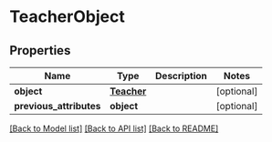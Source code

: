 # TeacherObject

## Properties
Name | Type | Description | Notes
------------ | ------------- | ------------- | -------------
**object** | [**Teacher**](Teacher.md) |  | [optional] 
**previous_attributes** | **object** |  | [optional] 

[[Back to Model list]](README.md#documentation-for-models) [[Back to API list]](README.md#documentation-for-api-endpoints) [[Back to README]](README.md)


